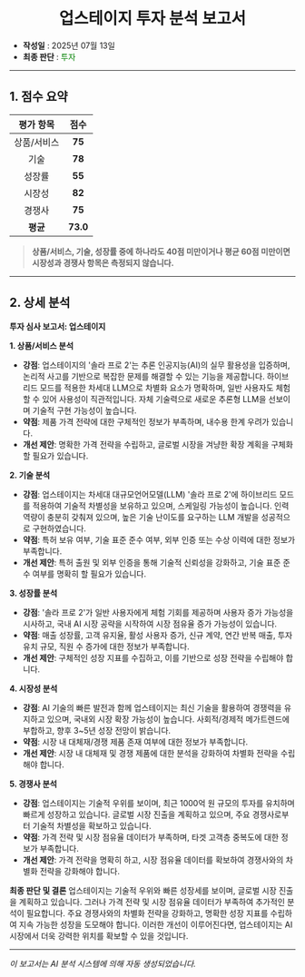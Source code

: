 <h1 align='center'>업스테이지 투자 분석 보고서</h1>

- **작성일** : 2025년 07월 13일
- **최종 판단** : <span style='color:green;'>투자</span>

---

## 1. 점수 요약

| 평가 항목 | 점수 |
|:-----------:|:----:|
| 상품/서비스 | **75** |
| 기술 | **78** |
| 성장률 | **55** |
| 시장성 | **82** |
| 경쟁사 | **75** |
| **평균** | **73.0** |

> **상품/서비스, 기술, 성장률 중에 하나라도 40점 미만이거나 평균 60점 미만이면 시장성과 경쟁사 항목은 측정되지 않습니다.**

---

## 2. 상세 분석

**투자 심사 보고서: 업스테이지**

**1. 상품/서비스 분석**
- **강점**: 업스테이지의 '솔라 프로 2'는 추론 인공지능(AI)의 실무 활용성을 입증하며, 논리적 사고를 기반으로 복잡한 문제를 해결할 수 있는 기능을 제공합니다. 하이브리드 모드를 적용한 차세대 LLM으로 차별화 요소가 명확하며, 일반 사용자도 체험할 수 있어 사용성이 직관적입니다. 자체 기술력으로 새로운 추론형 LLM을 선보이며 기술적 구현 가능성이 높습니다.
- **약점**: 제품 가격 전략에 대한 구체적인 정보가 부족하며, 내수용 한계 우려가 있습니다.
- **개선 제안**: 명확한 가격 전략을 수립하고, 글로벌 시장을 겨냥한 확장 계획을 구체화할 필요가 있습니다.

**2. 기술 분석**
- **강점**: 업스테이지는 차세대 대규모언어모델(LLM) '솔라 프로 2'에 하이브리드 모드를 적용하여 기술적 차별성을 보유하고 있으며, 스케일링 가능성이 높습니다. 인력 역량이 충분히 갖춰져 있으며, 높은 기술 난이도를 요구하는 LLM 개발을 성공적으로 구현하였습니다.
- **약점**: 특허 보유 여부, 기술 표준 준수 여부, 외부 인증 또는 수상 이력에 대한 정보가 부족합니다.
- **개선 제안**: 특허 출원 및 외부 인증을 통해 기술적 신뢰성을 강화하고, 기술 표준 준수 여부를 명확히 할 필요가 있습니다.

**3. 성장률 분석**
- **강점**: '솔라 프로 2'가 일반 사용자에게 체험 기회를 제공하며 사용자 증가 가능성을 시사하고, 국내 AI 시장 공략을 시작하여 시장 점유율 증가 가능성이 있습니다.
- **약점**: 매출 성장률, 고객 유지율, 활성 사용자 증가, 신규 계약, 연간 반복 매출, 투자 유치 규모, 직원 수 증가에 대한 정보가 부족합니다.
- **개선 제안**: 구체적인 성장 지표를 수집하고, 이를 기반으로 성장 전략을 수립해야 합니다.

**4. 시장성 분석**
- **강점**: AI 기술의 빠른 발전과 함께 업스테이지는 최신 기술을 활용하여 경쟁력을 유지하고 있으며, 국내외 시장 확장 가능성이 높습니다. 사회적/경제적 메가트렌드에 부합하고, 향후 3~5년 성장 전망이 밝습니다.
- **약점**: 시장 내 대체재/경쟁 제품 존재 여부에 대한 정보가 부족합니다.
- **개선 제안**: 시장 내 대체재 및 경쟁 제품에 대한 분석을 강화하여 차별화 전략을 수립해야 합니다.

**5. 경쟁사 분석**
- **강점**: 업스테이지는 기술적 우위를 보이며, 최근 1000억 원 규모의 투자를 유치하며 빠르게 성장하고 있습니다. 글로벌 시장 진출을 계획하고 있으며, 주요 경쟁사로부터 기술적 차별성을 확보하고 있습니다.
- **약점**: 가격 전략 및 시장 점유율 데이터가 부족하며, 타겟 고객층 중복도에 대한 정보가 부족합니다.
- **개선 제안**: 가격 전략을 명확히 하고, 시장 점유율 데이터를 확보하여 경쟁사와의 차별화 전략을 강화해야 합니다.

**최종 판단 및 결론**
업스테이지는 기술적 우위와 빠른 성장세를 보이며, 글로벌 시장 진출을 계획하고 있습니다. 그러나 가격 전략 및 시장 점유율 데이터가 부족하여 추가적인 분석이 필요합니다. 주요 경쟁사와의 차별화 전략을 강화하고, 명확한 성장 지표를 수립하여 지속 가능한 성장을 도모해야 합니다. 이러한 개선이 이루어진다면, 업스테이지는 AI 시장에서 더욱 강력한 위치를 확보할 수 있을 것입니다.

---
*이 보고서는 AI 분석 시스템에 의해 자동 생성되었습니다.*